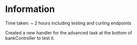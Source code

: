 # Information

Time taken: ~ 2 hours including testing and curling endpoints


Created a new handler for the advanced task at the bottom of bankController to test it. 
